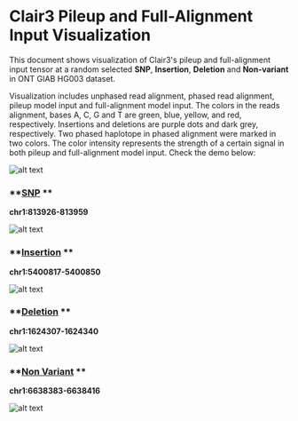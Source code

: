 # Clair3 Pileup and Full-Alignment Input Visualization

This document shows visualization of Clair3's pileup and full-alignment input tensor at a random selected **SNP**, **Insertion**, **Deletion** and **Non-variant** in ONT GIAB HG003 dataset.

Visualization includes unphased read alignment, phased read alignment, pileup model input and full-alignment model input. The colors in the reads alignment, bases A, C, G and T are green, blue, yellow, and red, respectively. Insertions and deletions are purple dots and dark grey, respectively. Two phased haplotope in phased alignment were marked in two colors. The color intensity represents the strength of a certain signal in both pileup and full-alignment model input. Check the demo below:

![alt text](http://www.bio8.cs.hku.hk/clair3/visualization/model_input/demo.png)

### **[SNP](http://www.bio8.cs.hku.hk/clair3/visualization/model_input/snp.png) **

**chr1:813926-813959**

![alt text](http://www.bio8.cs.hku.hk/clair3/visualization/model_input/snp.png)

### **[Insertion](http://www.bio8.cs.hku.hk/clair3/visualization/model_input/ins.png) **

**chr1:5400817-5400850**

![alt text](http://www.bio8.cs.hku.hk/clair3/visualization/model_input/ins.png)

### **[Deletion](http://www.bio8.cs.hku.hk/clair3/visualization/model_input/del.png) **

**chr1:1624307-1624340**

![alt text](http://www.bio8.cs.hku.hk/clair3/visualization/model_input/del.png)

### **[Non Variant](http://www.bio8.cs.hku.hk/clair3/visualization/model_input/non_variant.png) **

**chr1:6638383-6638416**

![alt text](http://www.bio8.cs.hku.hk/clair3/visualization/model_input/non_variant.png)
